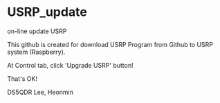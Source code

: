 # USRP_update
on-line update USRP

This github is created for download USRP Program from Github to USRP system (Raspberry).

At Control tab, click 'Upgrade USRP' button!

That's OK!

DS5QDR Lee, Heonmin
